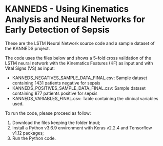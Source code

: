 # KANNEDS - Using Kinematics Analysis and Neural Networks for Early Detection of Sepsis

These are the LSTM Neural Network source code and a sample dataset of the KANNEDS project. 

The code uses the files below and shows a 5-fold cross validation of the LSTM neural network with the Kinematics Features (KF) as input and with Vital Signs (VS) as input:
-	KANNEDS_NEGATIVES_SAMPLE_DATA_FINAL.csv: Sample dataset containing 1431 patients negative for sepsis
-	KANNEDS_POSITIVES_SAMPLE_DATA_FINAL.csv: Sample dataset containing 877 patients positive for sepsis
-	KANNEDS_VARIABLES_FINAL.csv: Table containing the clinical variables used.
   
To run the code, please proceed as follow:
1.	Download the files keeping the folder Input;
2.	Install a Python v3.6.9 environment with Keras v2.2.4 and Tensorflow v1.12 packages;
3.	Run the Python code. 
